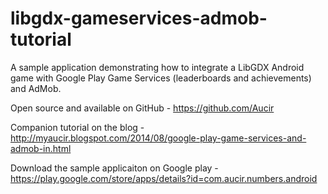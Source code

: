 libgdx-gameservices-admob-tutorial
==================================

A sample application demonstrating how to integrate a LibGDX Android game with Google Play Game Services (leaderboards and achievements) and AdMob.

Open source and available on GitHub - https://github.com/Aucir

Companion tutorial on the blog - http://myaucir.blogspot.com/2014/08/google-play-game-services-and-admob-in.html

Download the sample applicaiton on Google play - https://play.google.com/store/apps/details?id=com.aucir.numbers.android
